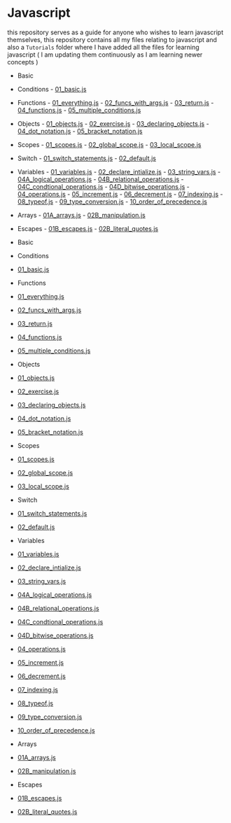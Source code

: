 # Javascript

this repository serves as a guide for anyone who wishes to learn javascript themselves, this repository contains all my files relating to javascript and also a `Tutorials` folder where I have added all the files for learning javascript ( I am updating them continuously as I am learning newer concepts )

<!-- INSERT_TOC_HERE -->

- Basic
 - Conditions
          - [01_basic.js](Tutorials/Tutorials/Basic/conditions/01_basic.js)
 - Functions
          - [01_everything.js](Tutorials/Tutorials/Basic/functions/01_everything.js)
          - [02_funcs_with_args.js](Tutorials/Tutorials/Basic/functions/02_funcs_with_args.js)
          - [03_return.js](Tutorials/Tutorials/Basic/functions/03_return.js)
          - [04_functions.js](Tutorials/Tutorials/Basic/functions/04_functions.js)
          - [05_multiple_conditions.js](Tutorials/Tutorials/Basic/functions/05_multiple_conditions.js)
 - Objects
          - [01_objects.js](Tutorials/Tutorials/Basic/objects/01_objects.js)
          - [02_exercise.js](Tutorials/Tutorials/Basic/objects/02_exercise.js)
          - [03_declaring_objects.js](Tutorials/Tutorials/Basic/objects/03_declaring_objects.js)
          - [04_dot_notation.js](Tutorials/Tutorials/Basic/objects/04_dot_notation.js)
          - [05_bracket_notation.js](Tutorials/Tutorials/Basic/objects/05_bracket_notation.js)
 - Scopes
          - [01_scopes.js](Tutorials/Tutorials/Basic/scopes/01_scopes.js)
          - [02_global_scope.js](Tutorials/Tutorials/Basic/scopes/02_global_scope.js)
          - [03_local_scope.js](Tutorials/Tutorials/Basic/scopes/03_local_scope.js)
 - Switch
          - [01_switch_statements.js](Tutorials/Tutorials/Basic/switch/01_switch_statements.js)
          - [02_default.js](Tutorials/Tutorials/Basic/switch/02_default.js)
 - Variables
          - [01_variables.js](Tutorials/Tutorials/Basic/variables/01_variables.js)
          - [02_declare_intialize.js](Tutorials/Tutorials/Basic/variables/02_declare_intialize.js)
          - [03_string_vars.js](Tutorials/Tutorials/Basic/variables/03_string_vars.js)
          - [04A_logical_operations.js](Tutorials/Tutorials/Basic/variables/04A_logical_operations.js)
          - [04B_relational_operations.js](Tutorials/Tutorials/Basic/variables/04B_relational_operations.js)
          - [04C_condtional_operations.js](Tutorials/Tutorials/Basic/variables/04C_condtional_operations.js)
          - [04D_bitwise_operations.js](Tutorials/Tutorials/Basic/variables/04D_bitwise_operations.js)
          - [04_operations.js](Tutorials/Tutorials/Basic/variables/04_operations.js)
          - [05_increment.js](Tutorials/Tutorials/Basic/variables/05_increment.js)
          - [06_decrement.js](Tutorials/Tutorials/Basic/variables/06_decrement.js)
          - [07_indexing.js](Tutorials/Tutorials/Basic/variables/07_indexing.js)
          - [08_typeof.js](Tutorials/Tutorials/Basic/variables/08_typeof.js)
          - [09_type_conversion.js](Tutorials/Tutorials/Basic/variables/09_type_conversion.js)
          - [10_order_of_precedence.js](Tutorials/Tutorials/Basic/variables/10_order_of_precedence.js)
  - Arrays
               - [01A_arrays.js](Tutorials/Tutorials/Basic/variables/Arrays/01A_arrays.js)
               - [02B_manipulation.js](Tutorials/Tutorials/Basic/variables/Arrays/02B_manipulation.js)
  - Escapes
               - [01B_escapes.js](Tutorials/Tutorials/Basic/variables/Escapes/01B_escapes.js)
               - [02B_literal_quotes.js](Tutorials/Tutorials/Basic/variables/Escapes/02B_literal_quotes.js)


- Basic
 - Conditions
  - [01_basic.js](Tutorials/Tutorials/Basic/conditions/01_basic.js)
 - Functions
  - [01_everything.js](Tutorials/Tutorials/Basic/functions/01_everything.js)
  - [02_funcs_with_args.js](Tutorials/Tutorials/Basic/functions/02_funcs_with_args.js)
  - [03_return.js](Tutorials/Tutorials/Basic/functions/03_return.js)
  - [04_functions.js](Tutorials/Tutorials/Basic/functions/04_functions.js)
  - [05_multiple_conditions.js](Tutorials/Tutorials/Basic/functions/05_multiple_conditions.js)
 - Objects
  - [01_objects.js](Tutorials/Tutorials/Basic/objects/01_objects.js)
  - [02_exercise.js](Tutorials/Tutorials/Basic/objects/02_exercise.js)
  - [03_declaring_objects.js](Tutorials/Tutorials/Basic/objects/03_declaring_objects.js)
  - [04_dot_notation.js](Tutorials/Tutorials/Basic/objects/04_dot_notation.js)
  - [05_bracket_notation.js](Tutorials/Tutorials/Basic/objects/05_bracket_notation.js)
 - Scopes
  - [01_scopes.js](Tutorials/Tutorials/Basic/scopes/01_scopes.js)
  - [02_global_scope.js](Tutorials/Tutorials/Basic/scopes/02_global_scope.js)
  - [03_local_scope.js](Tutorials/Tutorials/Basic/scopes/03_local_scope.js)
 - Switch
  - [01_switch_statements.js](Tutorials/Tutorials/Basic/switch/01_switch_statements.js)
  - [02_default.js](Tutorials/Tutorials/Basic/switch/02_default.js)
 - Variables
  - [01_variables.js](Tutorials/Tutorials/Basic/variables/01_variables.js)
  - [02_declare_intialize.js](Tutorials/Tutorials/Basic/variables/02_declare_intialize.js)
  - [03_string_vars.js](Tutorials/Tutorials/Basic/variables/03_string_vars.js)
  - [04A_logical_operations.js](Tutorials/Tutorials/Basic/variables/04A_logical_operations.js)
  - [04B_relational_operations.js](Tutorials/Tutorials/Basic/variables/04B_relational_operations.js)
  - [04C_condtional_operations.js](Tutorials/Tutorials/Basic/variables/04C_condtional_operations.js)
  - [04D_bitwise_operations.js](Tutorials/Tutorials/Basic/variables/04D_bitwise_operations.js)
  - [04_operations.js](Tutorials/Tutorials/Basic/variables/04_operations.js)
  - [05_increment.js](Tutorials/Tutorials/Basic/variables/05_increment.js)
  - [06_decrement.js](Tutorials/Tutorials/Basic/variables/06_decrement.js)
  - [07_indexing.js](Tutorials/Tutorials/Basic/variables/07_indexing.js)
  - [08_typeof.js](Tutorials/Tutorials/Basic/variables/08_typeof.js)
  - [09_type_conversion.js](Tutorials/Tutorials/Basic/variables/09_type_conversion.js)
  - [10_order_of_precedence.js](Tutorials/Tutorials/Basic/variables/10_order_of_precedence.js)
  - Arrays
   - [01A_arrays.js](Tutorials/Tutorials/Basic/variables/Arrays/01A_arrays.js)
   - [02B_manipulation.js](Tutorials/Tutorials/Basic/variables/Arrays/02B_manipulation.js)
  - Escapes
   - [01B_escapes.js](Tutorials/Tutorials/Basic/variables/Escapes/01B_escapes.js)
   - [02B_literal_quotes.js](Tutorials/Tutorials/Basic/variables/Escapes/02B_literal_quotes.js)

